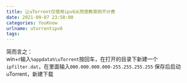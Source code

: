 ```yaml
---
title: 让uTorrent仅使用ipv6从而使教育网不计费
date: 2021-09-07 23:58:00
categories: YouKnow
urlname: utorrentipv6
tags:
---
```

简而言之：  
win+r输入`%appdata%\uTorrent`按回车，在打开的目录下新建一个`ipfilter.dat`，在里面输入`000.000.000.000-255.255.255.255`
保存后启动uTorrent，新建下载